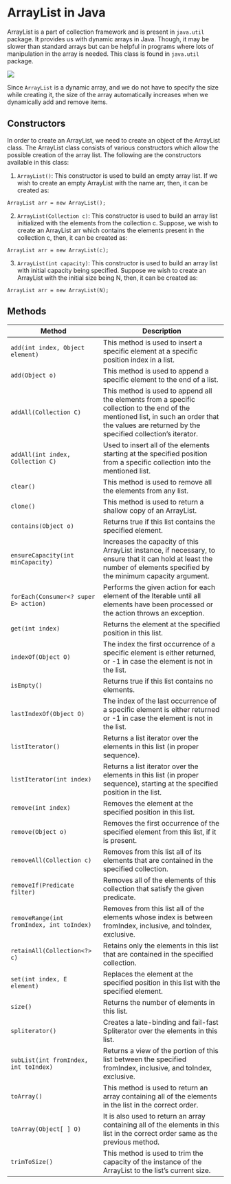 # ArrayList in Java

ArrayList is a part of collection framework and is present 
in `java.util` package. It provides us with dynamic arrays in 
Java. Though, it may be slower than standard arrays but 
can be helpful in programs where lots of manipulation 
in the array is needed. This class is found in `java.util` 
package. 

<img src="https://media.geeksforgeeks.org/wp-content/cdn-uploads/20200624184403/ArrayList.png">

Since `ArrayList` is a dynamic array, and we do not have 
to specify the size while creating it, the size of the 
array automatically increases when we dynamically add 
and remove items.

## Constructors

In order to create an ArrayList, we need to create an 
object of the ArrayList class. The ArrayList class consists 
of various constructors which allow the possible creation 
of the array list. The following are the constructors 
available in this class:


1. `ArrayList()`: This constructor is used to build an empty array list. If we wish to create an empty ArrayList with the name arr, then, it can be created as:

`ArrayList arr = new ArrayList();`


2. `ArrayList(Collection c)`: This constructor is used to build an array list initialized with the elements from the collection c. Suppose, we wish to create an ArrayList arr which contains the elements present in the collection c, then, it can be created as:


`ArrayList arr = new ArrayList(c);`


3. `ArrayList(int capacity)`: This constructor is used to build an array list with initial capacity being specified. Suppose we wish to create an ArrayList with the initial size being N, then, it can be created as:

`ArrayList arr = new ArrayList(N);`  

## Methods

| Method	                                   | Description                                                                                                                                                                                        |
|-------------------------------------------|----------------------------------------------------------------------------------------------------------------------------------------------------------------------------------------------------|
| `add(int index, Object element)`          | 	This method is used to insert a specific element at a specific position index in a list.                                                                                                          |
| `add(Object o)`                           | 	This method is used to append a specific element to the end of a list.                                                                                                                            |
| `addAll(Collection C)`                    | 	This method is used to append all the elements from a specific collection to the end of the mentioned list, in such an order that the values are returned by the specified collection’s iterator. |
| `addAll(int index, Collection C)`         | 	Used to insert all of the elements starting at the specified position from a specific collection into the mentioned list.                                                                         |
| `clear()`                                 | 	This method is used to remove all the elements from any list.                                                                                                                                     |
| `clone()`                                 | 	This method is used to return a shallow copy of an ArrayList.                                                                                                                                     |
| `contains(Object o)`                      | 	Returns true if this list contains the specified element.                                                                                                                                         |
| `ensureCapacity(int minCapacity)`         | 	Increases the capacity of this ArrayList instance, if necessary, to ensure that it can hold at least the number of elements specified by the minimum capacity argument.                           |
| `forEach(Consumer<? super E> action)`     | 	Performs the given action for each element of the Iterable until all elements have been processed or the action throws an exception.                                                              |
| `get(int index)`                          | 	Returns the element at the specified position in this list.                                                                                                                                       |
| `indexOf(Object O)`                       | 	The index the first occurrence of a specific element is either returned, or -1 in case the element is not in the list.                                                                            |
| `isEmpty()`                               | 	Returns true if this list contains no elements.                                                                                                                                                   |
| `lastIndexOf(Object O)`                   | 	The index of the last occurrence of a specific element is either returned or -1 in case the element is not in the list.                                                                           |
| `listIterator()`                          | 	Returns a list iterator over the elements in this list (in proper sequence).                                                                                                                      |
| `listIterator(int index)`                 | 	Returns a list iterator over the elements in this list (in proper sequence), starting at the specified position in the list.                                                                      |
| `remove(int index)`                       | 	Removes the element at the specified position in this list.                                                                                                                                       |
| `remove(Object o)`                        | 	Removes the first occurrence of the specified element from this list, if it is present.                                                                                                           |
| `removeAll(Collection c)`                 | 	Removes from this list all of its elements that are contained in the specified collection.                                                                                                        |
| `removeIf(Predicate filter)`              | 	Removes all of the elements of this collection that satisfy the given predicate.                                                                                                                  |
| `removeRange(int fromIndex, int toIndex)` | 	Removes from this list all of the elements whose index is between fromIndex, inclusive, and toIndex, exclusive.                                                                                   |
| `retainAll(Collection<?> c)`	             | Retains only the elements in this list that are contained in the specified collection.                                                                                                             |
| `set(int index, E element)`               | 	Replaces the element at the specified position in this list with the specified element.                                                                                                           |
| `size()`                                  | 	Returns the number of elements in this list.                                                                                                                                                      |
| `spliterator()`                           | 	Creates a late-binding and fail-fast Spliterator over the elements in this list.                                                                                                                  |
| `subList(int fromIndex, int toIndex)`     | 	Returns a view of the portion of this list between the specified fromIndex, inclusive, and toIndex, exclusive.                                                                                    |
| `toArray()`                               | 	This method is used to return an array containing all of the elements in the list in the correct order.                                                                                           |
| `toArray(Object[ ] O)`                    | 	It is also used to return an array containing all of the elements in this list in the correct order same as the previous method.                                                                  |
| `trimToSize()`                            | 	This method is used to trim the capacity of the instance of the ArrayList to the list’s current size.                                                                                             |
